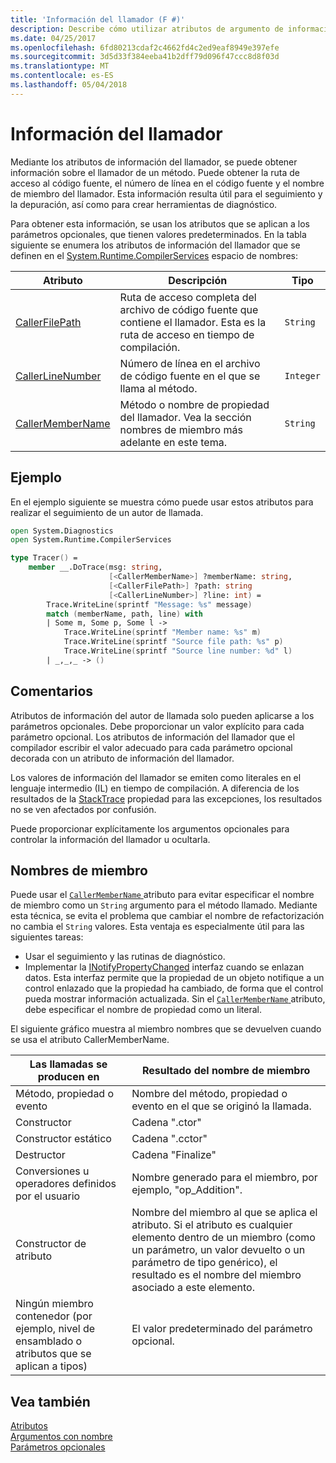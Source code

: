 ```yaml
---
title: 'Información del llamador (F #)'
description: Describe cómo utilizar atributos de argumento de información del autor de la llamada para obtener información del llamador de un método.
ms.date: 04/25/2017
ms.openlocfilehash: 6fd80213cdaf2c4662fd4c2ed9eaf8949e397efe
ms.sourcegitcommit: 3d5d33f384eeba41b2dff79d096f47ccc8d8f03d
ms.translationtype: MT
ms.contentlocale: es-ES
ms.lasthandoff: 05/04/2018
---
```

# <a name="caller-information"></a>Información del llamador

Mediante los atributos de información del llamador, se puede obtener información sobre el llamador de un método. Puede obtener la ruta de acceso al código fuente, el número de línea en el código fuente y el nombre de miembro del llamador. Esta información resulta útil para el seguimiento y la depuración, así como para crear herramientas de diagnóstico.

Para obtener esta información, se usan los atributos que se aplican a los parámetros opcionales, que tienen valores predeterminados. En la tabla siguiente se enumera los atributos de información del llamador que se definen en el [System.Runtime.CompilerServices](/dotnet/api/system.runtime.compilerservices) espacio de nombres:

|Atributo|Descripción|Tipo|
|---------|-----------|----|
|[CallerFilePath](/dotnet/api/system.runtime.compilerservices.callerfilepathattribute)|Ruta de acceso completa del archivo de código fuente que contiene el llamador. Esta es la ruta de acceso en tiempo de compilación.|`String`
|[CallerLineNumber](/dotnet/api/system.runtime.compilerservices.callerlinenumberattribute)|Número de línea en el archivo de código fuente en el que se llama al método.|`Integer`|
|[CallerMemberName](/dotnet/api/system.runtime.compilerservices.callermembernameattribute)|Método o nombre de propiedad del llamador. Vea la sección nombres de miembro más adelante en este tema.|`String`|

## <a name="example"></a>Ejemplo

En el ejemplo siguiente se muestra cómo puede usar estos atributos para realizar el seguimiento de un autor de llamada.

```fsharp
open System.Diagnostics
open System.Runtime.CompilerServices

type Tracer() =
    member __.DoTrace(msg: string,
                      [<CallerMemberName>] ?memberName: string,
                      [<CallerFilePath>] ?path: string
                      [<CallerLineNumber>] ?line: int) =
        Trace.WriteLine(sprintf "Message: %s" message)
        match (memberName, path, line) with
        | Some m, Some p, Some l ->
            Trace.WriteLine(sprintf "Member name: %s" m)
            Trace.WriteLine(sprintf "Source file path: %s" p)
            Trace.WriteLine(sprintf "Source line number: %d" l)
        | _,_,_ -> ()
```

## <a name="remarks"></a>Comentarios

Atributos de información del autor de llamada solo pueden aplicarse a los parámetros opcionales. Debe proporcionar un valor explícito para cada parámetro opcional. Los atributos de información del llamador que el compilador escribir el valor adecuado para cada parámetro opcional decorada con un atributo de información del llamador.

Los valores de información del llamador se emiten como literales en el lenguaje intermedio (IL) en tiempo de compilación. A diferencia de los resultados de la [StackTrace](/dotnet/api/system.diagnostics.stacktrace) propiedad para las excepciones, los resultados no se ven afectados por confusión.

Puede proporcionar explícitamente los argumentos opcionales para controlar la información del llamador u ocultarla.

## <a name="member-names"></a>Nombres de miembro

Puede usar el [ `CallerMemberName` ](/dotnet/api/system.runtime.compilerservices.callermembernameattribute) atributo para evitar especificar el nombre de miembro como un `String` argumento para el método llamado. Mediante esta técnica, se evita el problema que cambiar el nombre de refactorización no cambia el `String` valores. Esta ventaja es especialmente útil para las siguientes tareas:

* Usar el seguimiento y las rutinas de diagnóstico.
* Implementar la [INotifyPropertyChanged](/dotnet/api/system.componentmodel.inotifypropertychanged) interfaz cuando se enlazan datos. Esta interfaz permite que la propiedad de un objeto notifique a un control enlazado que la propiedad ha cambiado, de forma que el control pueda mostrar información actualizada. Sin el [ `CallerMemberName` ](/dotnet/api/system.runtime.compilerservices.callermembernameattribute) atributo, debe especificar el nombre de propiedad como un literal.

El siguiente gráfico muestra al miembro nombres que se devuelven cuando se usa el atributo CallerMemberName.

|Las llamadas se producen en|Resultado del nombre de miembro|
|-------------------|------------------|
|Método, propiedad o evento|Nombre del método, propiedad o evento en el que se originó la llamada.|
|Constructor|Cadena ".ctor"|
|Constructor estático|Cadena ".cctor"|
|Destructor|Cadena "Finalize"|
|Conversiones u operadores definidos por el usuario|Nombre generado para el miembro, por ejemplo, "op_Addition".|
|Constructor de atributo|Nombre del miembro al que se aplica el atributo. Si el atributo es cualquier elemento dentro de un miembro (como un parámetro, un valor devuelto o un parámetro de tipo genérico), el resultado es el nombre del miembro asociado a este elemento.|
|Ningún miembro contenedor (por ejemplo, nivel de ensamblado o atributos que se aplican a tipos)|El valor predeterminado del parámetro opcional.|

## <a name="see-also"></a>Vea también
 [Atributos](attributes.md)  
 [Argumentos con nombre](parameters-and-arguments.md#named-arguments)  
 [Parámetros opcionales](parameters-and-arguments.md#optional-parameters)  
